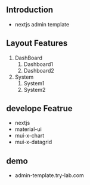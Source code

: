 
## Introduction
- nextjs admin template

## Layout Features

1. DashBoard
    1. Dashboard1
    2. Dashboard2
2. System
    1. System1
    2. System2

## develope Featrue
- nextjs
- material-ui
- mui-x-chart
- mui-x-datagrid

## demo
- admin-template.try-lab.com
